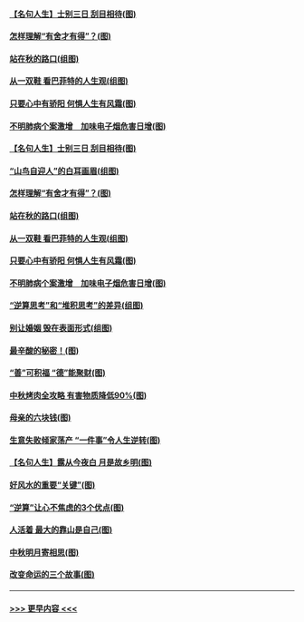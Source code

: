#### [【名句人生】士别三日 刮目相待(图)](../pages/p8/906988.md?t=09150555) 
#### [怎样理解“有舍才有得”？(图)](../pages/p8/906872.md?t=09150555) 
#### [站在秋的路口(组图)](../pages/p8/906914.md?t=09150555) 
#### [从一双鞋 看巴菲特的人生观(组图)](../pages/p8/907311.md?t=09150555) 
#### [只要心中有骄阳 何惧人生有风霜(图)](../pages/p8/907320.md?t=09150555) 
#### [不明肺病个案激增　加味电子烟危害日增(图)](../pages/p8/907307.md?t=09150555) 
#### [【名句人生】士别三日 刮目相待(图)](../pages/p8/906988.md?t=09150555) 
#### [“山鸟自迎人”的白耳画眉(组图)](../pages/p8/907332.md?t=09150555) 
#### [怎样理解“有舍才有得”？(图)](../pages/p8/906872.md?t=09150555) 
#### [站在秋的路口(组图)](../pages/p8/906914.md?t=09150555) 
#### [从一双鞋 看巴菲特的人生观(组图)](../pages/p8/907311.md?t=09150555) 
#### [只要心中有骄阳 何惧人生有风霜(图)](../pages/p8/907320.md?t=09150555) 
#### [不明肺病个案激增　加味电子烟危害日增(图)](../pages/p8/907307.md?t=09150555) 
#### [“逆算思考”和“堆积思考”的差异(组图)](../pages/p8/907229.md?t=09150555) 
#### [别让婚姻 毁在表面形式(组图)](../pages/p8/907118.md?t=09150555) 
#### [最辛酸的秘密！(图)](../pages/p8/906327.md?t=09150555) 
#### [“善”可积福 “德”能聚财(图)](../pages/p8/906906.md?t=09150555) 
#### [中秋烤肉全攻略 有害物质降低90%(图)](../pages/p8/907227.md?t=09150555) 
#### [母亲的六块钱(图)](../pages/p8/907107.md?t=09150555) 
#### [生意失败倾家荡产 “一件事”令人生逆转(图)](../pages/p8/907101.md?t=09150555) 
#### [【名句人生】露从今夜白 月是故乡明(图)](../pages/p8/906558.md?t=09150555) 
#### [好风水的重要“关键”(图)](../pages/p8/907087.md?t=09150555) 
#### [“逆算”让心不焦虑的3个优点(图)](../pages/p8/907070.md?t=09150555) 
#### [人活着 最大的靠山是自己(图)](../pages/p8/906329.md?t=09150555) 
#### [中秋明月寄相思(图)](../pages/p8/906932.md?t=09150555) 
#### [改变命运的三个故事(图)](../pages/p8/906257.md?t=09150555) 

----
#### [ >>> 更早内容 <<< ](../indexes/p8-earlier.md)
